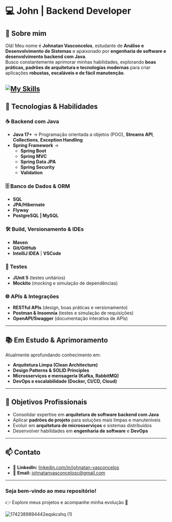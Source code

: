 # 💻 John | Backend Developer

## 👋 Sobre mim
Olá! Meu nome é **Johnatan Vasconcelos**, estudante de **Análise e Desenvolvimento de Sistemas** e apaixonado por **engenharia de software e desenvolvimento backend com Java**.  
Busco constantemente aprimorar minhas habilidades, explorando **boas práticas, padrões de arquitetura e tecnologias modernas** para criar aplicações **robustas, escaláveis e de fácil manutenção**.

[![My Skills](https://skillicons.dev/icons?i=java,spring,postgres,git,mysql,github,html,css,maven,postman,idea,vscode,js)](https://skillicons.dev)
---

## 🚀 Tecnologias & Habilidades

### ☕ Backend com Java
- **Java 17+** → Programação orientada a objetos (POO), **Streams API**, **Collections**, **Exception Handling**  
- **Spring Framework** →  
  - **Spring Boot** 
  - **Spring MVC**  
  - **Spring Data JPA**  
  - **Spring Security**  
  - **Validation**

### 🗄️ Banco de Dados & ORM
- **SQL**  
- **JPA/Hibernate**  
- **Flyway**  
- **PostgreSQL | MySQL**

### 🛠️ Build, Versionamento & IDEs
- **Maven** 
- **Git/GitHub**  
- **IntelliJ IDEA** | **VSCode**

### 🧪 Testes
- **JUnit 5** (testes unitários)  
- **Mockito** (mocking e simulação de dependências)  

### 🌐 APIs & Integrações
- **RESTful APIs** (design, boas práticas e versionamento)  
- **Postman & Insomnia** (testes e simulação de requisições)  
- **OpenAPI/Swagger** (documentação interativa de APIs)

---

## 📚 Em Estudo & Aprimoramento
Atualmente aprofundando conhecimento em:
- **Arquitetura Limpa (Clean Architecture)**  
- **Design Patterns & SOLID Principles**  
- **Microsserviços e mensageria (Kafka, RabbitMQ)**  
- **DevOps e escalabilidade (Docker, CI/CD, Cloud)**

---

## 🎯 Objetivos Profissionais
- Consolidar expertise em **arquitetura de software backend com Java**  
- Aplicar **padrões de projeto** para soluções mais limpas e manuteníveis  
- Evoluir em **arquitetura de microsserviços** e sistemas distribuídos  
- Desenvolver habilidades em **engenharia de software** e **DevOps**

---

## 📫 Contato
- 💼 **LinkedIn:** [linkedin.com/in/johnatan-vasconcelos](https://www.linkedin.com/in/johnatan-vasconcelos/)  
- 📩 **Email:** johnatanvasconcelosc@gmail.com  

---

### Seja bem-vindo ao meu repositório!  
👉 Explore meus projetos e acompanhe minha evolução 🚀  

![1742389894442eqskcshq (1)](https://github.com/user-attachments/assets/44ed400d-a5e2-42ed-8359-69b2a1f200d3)

